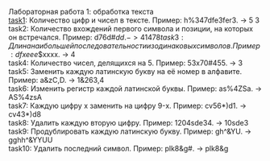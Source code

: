 Лабораторная работа 1: обработка текста  
[task1](task1/): Количество цифр и чисел в тексте. Пример: h%347dfe3fer3. -> 5 3  
task2: Количество вхождений первого символа и позиции, на которых он встречался. Пример: d76d#$dd. -> 4 1 4 7 8  
task3: Длина наибольшей последовательности из одинаковых символов. Пример: dfxeee$$xxxx. -> 4  
task4: Количество чисел, делящихся на 5. Пример: 53x70#455. -> 3  
task5: Заменить каждую латинскую букву на её номер в алфавите. Пример: a&zC,D. -> 1&263,4  
task6: Изменить регистр каждой латинской буквы. Пример: as%4ZSa. -> AS%4zsA  
task7: Каждую цифру x заменить на цифру 9-x. Пример: cv56*)d1. -> cv43*)d8  
task8: Удалить каждую вторую цифру. Пример: 1204sde34. -> 10sde3  
task9: Продублировать каждую латинскую букву. Пример: gh^&YU. -> gghh^&YYUU  
task10: Удалить последний символ. Пример: plk8&g#. -> plk8&g  
